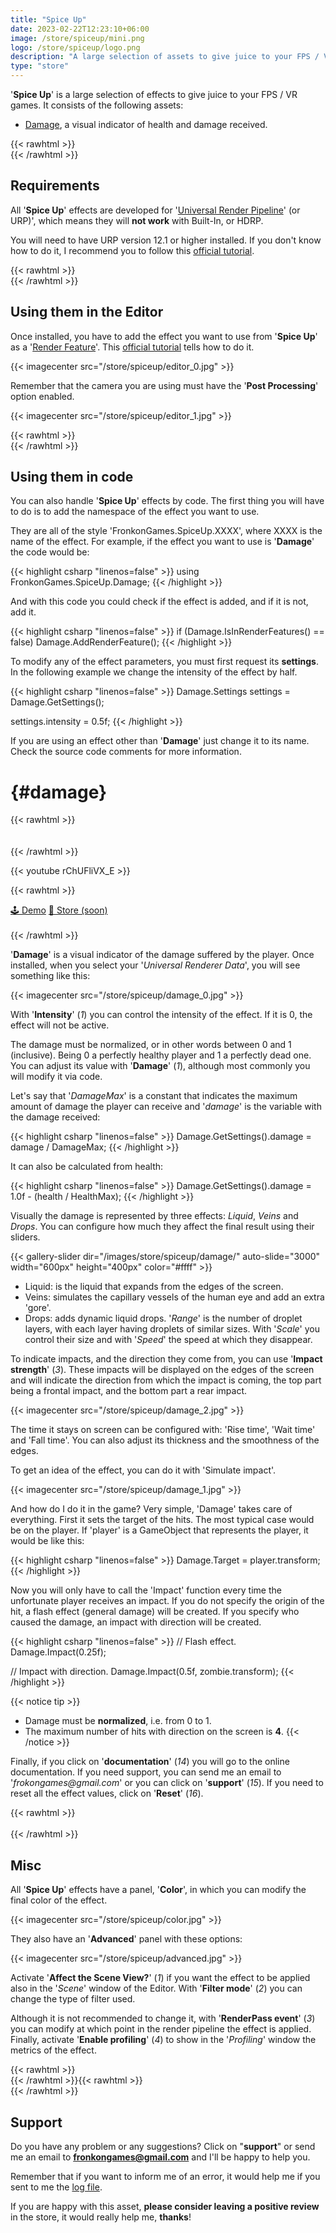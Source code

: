 ```yaml
---
title: "Spice Up"
date: 2023-02-22T12:23:10+06:00
image: /store/spiceup/mini.png
logo: /store/spiceup/logo.png
description: "A large selection of assets to give juice to your FPS / VR games."
type: "store"
---
```


'**Spice Up**' is a large selection of effects to give juice to your FPS / VR games. It consists of the following assets:

* [Damage](#damage), a visual indicator of health and damage received.

{{< rawhtml >}}</br>{{< /rawhtml >}}
## Requirements

All '**Spice Up**' effects are developed for '[Universal Render Pipeline](https://docs.unity3d.com/Packages/com.unity.render-pipelines.universal@12.1/manual/index.html)' (or URP)', which means they will **not work** with Built-In, or HDRP.

You will need to have URP version 12.1 or higher installed. If you don't know how to do it, I recommend you to follow this [official tutorial](https://docs.unity3d.com/Packages/com.unity.render-pipelines.universal@12.1/manual/InstallURPIntoAProject.html).

{{< rawhtml >}}</br>{{< /rawhtml >}}
## Using them in the Editor

Once installed, you have to add the effect you want to use from '**Spice Up**' as a '[Render Feature](https://docs.unity3d.com/Packages/com.unity.render-pipelines.universal@12.1/manual/urp-renderer-feature.html)'. This [official tutorial](https://docs.unity3d.com/Packages/com.unity.render-pipelines.universal@12.1/manual/urp-renderer-feature-how-to-add.html) tells how to do it.

{{< imagecenter src="/store/spiceup/editor_0.jpg" >}}

Remember that the camera you are using must have the '**Post Processing**' option enabled.

{{< imagecenter src="/store/spiceup/editor_1.jpg" >}}

{{< rawhtml >}}</br>{{< /rawhtml >}}
## Using them in code

You can also handle '**Spice Up**' effects by code. The first thing you will have to do is to add the namespace of the effect you want to use.

They are all of the style 'FronkonGames.SpiceUp.XXXX', where XXXX is the name of the effect. For example, if the effect you want to use is '**Damage**' the code would be:

{{< highlight csharp "linenos=false" >}}
using FronkonGames.SpiceUp.Damage;
{{< /highlight >}}
</br>

And with this code you could check if the effect is added, and if it is not, add it.

{{< highlight csharp "linenos=false" >}}
if (Damage.IsInRenderFeatures() == false)
    Damage.AddRenderFeature();
{{< /highlight >}}
</br>

To modify any of the effect parameters, you must first request its __settings__. In the following example we change the intensity of the effect by half.

{{< highlight csharp "linenos=false" >}}
 Damage.Settings settings = Damage.GetSettings();

 settings.intensity = 0.5f;
 {{< /highlight >}}
</br>

If you are using an effect other than '**Damage**' just change it to its name. Check the source code comments for more information.

# {#damage}
{{< rawhtml >}}</br></br></br>{{< /rawhtml >}}

{{< youtube rChUFliVX_E >}}

{{< rawhtml >}}
<br>
<div class="text-center">
    <a href="https://fronkongames.github.io/store/demos/damage/" class="btn btn-default">🕹️ Demo</a>
    <a href="" class="btn btn-default">🛒 Store (soon)</a>
</div>
</br>
{{< /rawhtml >}}

'**Damage**' is a visual indicator of the damage suffered by the player. Once installed, when you select your '_Universal Renderer Data_', you will see something like this:

{{< imagecenter src="/store/spiceup/damage_0.jpg" >}}

With '**Intensity**' (_1_) you can control the intensity of the effect. If it is 0, the effect will not be active.

The damage must be normalized, or in other words between 0 and 1 (inclusive). Being 0 a perfectly healthy player and 1 a perfectly dead one. You can adjust its value with '**Damage**' (_1_), although most commonly you will modify it via code.

Let's say that '_DamageMax_' is a constant that indicates the maximum amount of damage the player can receive and '_damage_' is the variable with the damage received:

{{< highlight csharp "linenos=false" >}}
Damage.GetSettings().damage = damage / DamageMax;
{{< /highlight >}}
</br>

It can also be calculated from health:

{{< highlight csharp "linenos=false" >}}
Damage.GetSettings().damage = 1.0f - (health / HealthMax);
{{< /highlight >}}
</br>

Visually the damage is represented by three effects: _Liquid_, _Veins_ and _Drops_. You can configure how much they affect the final result using their sliders.

{{< gallery-slider dir="/images/store/spiceup/damage/" auto-slide="3000" width="600px" height="400px" color="#ffff" >}}

* Liquid: is the liquid that expands from the edges of the screen.
* Veins: simulates the capillary vessels of the human eye and add an extra 'gore'.
* Drops: adds dynamic liquid drops. '_Range_' is the number of droplet layers, with each layer having droplets of similar sizes. With '_Scale_' you control their size and with '_Speed_' the speed at which they disappear.

To indicate impacts, and the direction they come from, you can use '**Impact strength**' (_3_). These impacts will be displayed on the edges of the screen and will indicate the direction from which the impact is coming, the top part being a frontal impact, and the bottom part a rear impact.

{{< imagecenter src="/store/spiceup/damage_2.jpg" >}}

The time it stays on screen can be configured with: 'Rise time', 'Wait time' and 'Fall time'. You can also adjust its thickness and the smoothness of the edges.

To get an idea of the effect, you can do it with 'Simulate impact'.

{{< imagecenter src="/store/spiceup/damage_1.jpg" >}}

And how do I do it in the game? Very simple, 'Damage' takes care of everything. First it sets the target of the hits. The most typical case would be on the player. If 'player' is a GameObject that represents the player, it would be like this:

{{< highlight csharp "linenos=false" >}}
Damage.Target = player.transform;
{{< /highlight >}}
</br>

Now you will only have to call the 'Impact' function every time the unfortunate player receives an impact. If you do not specify the origin of the hit, a flash effect (general damage) will be created. If you specify who caused the damage, an impact with direction will be created.

{{< highlight csharp "linenos=false" >}}
// Flash effect.
Damage.Impact(0.25f);

// Impact with direction.
Damage.Impact(0.5f, zombie.transform);
{{< /highlight >}}
</br>

{{< notice tip >}}
* Damage must be **normalized**, i.e. from 0 to 1.
* The maximum number of hits with direction on the screen is **4**.
{{< /notice >}}

Finally, if you click on '**documentation**' (_14_) you will go to the online documentation. If you need support, you can send me an email to '_frokongames@gmail.com_' or you can click on '**support**' (_15_). If you need to reset all the effect values, click on '**Reset**' (_16_).

{{< rawhtml >}}<br><br>{{< /rawhtml >}}
## Misc

All '**Spice Up**' effects have a panel, '**Color**', in which you can modify the final color of the effect.

{{< imagecenter src="/store/spiceup/color.jpg" >}}

They also have an '**Advanced**' panel with these options:

{{< imagecenter src="/store/spiceup/advanced.jpg" >}}

Activate '**Affect the Scene View?**' (_1_) if you want the effect to be applied also in the '_Scene_' window of the Editor. With '**Filter mode**' (_2_) you can change the type of filter used.

Although it is not recommended to change it, with '**RenderPass event**' (_3_) you can modify at which point in the render pipeline the effect is applied. Finally, activate '**Enable profiling**' (_4_) to show in the '_Profiling_' window the metrics of the effect.

{{< rawhtml >}}</br>{{< /rawhtml >}}{{< rawhtml >}}</br>{{< /rawhtml >}}
## Support

Do you have any problem or any suggestions? Click on "**support**" or send me an email to **fronkongames@gmail.com** and I'll be happy to help you.

Remember that if you want to inform me of an error, it would help me if you sent to me the [log file](https://docs.unity3d.com/Manual/LogFiles.html).

If you are happy with this asset, **please consider leaving a positive review** in the store, it would really help me, **thanks**!
